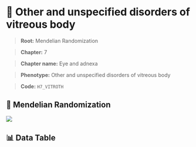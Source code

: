 # 🧪 Other and unspecified disorders of vitreous body

> **Root:** Mendelian Randomization

> **Chapter:** 7  

> **Chapter name:** Eye and adnexa

> **Phenotype:** Other and unspecified disorders of vitreous body  

> **Code:** `H7_VITROTH`

## 🧬 Mendelian Randomization  

<img src="/MR/Figures/Forward/H7_VITROTH.png"/>

## 📊 Data Table

<CsvTableMRF src="/MR_Data/Forward/H7_VITROTH.csv"/>

